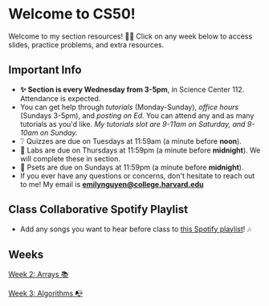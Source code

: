# Welcome to CS50!
Welcome to my section resources! 👋🏻 Click on any week below to access slides, practice problems, and extra resources.
## Important Info
- **✨ Section is every Wednesday from 3-5pm**, in Science Center 112. Attendance is expected.
- You can get help through *tutorials* (Monday-Sunday), *office hours* (Sundays 3-5pm), and *posting on Ed*. You can attend any and as many tutorials as you'd like. *My tutorials slot are 9-11am on Saturday, and 9-10am on Sunday.*
- ❔ Quizzes are due on Tuesdays at 11:59am (a minute before **noon**).
- 🔬 Labs are due on Thursdays at 11:59pm (a minute before **midnight**). We will complete these in section.
- 📄 Psets are due on Sundays at 11:59pm (a minute before **midnight**).
- If you ever have any questions or concerns, don't hesitate to reach out to me! My email is **emilynguyen@college.harvard.edu**
## Class Collaborative Spotify Playlist
- Add any songs you want to hear before class to [this Spotify playlist](https://open.spotify.com/playlist/2l6MarqdviEWs4U6jHJTQU?si=0e8d43670e574fc5)! 🎶
## Weeks
[Week 2: Arrays 📚](https://github.com/emnguyen/cs50/blob/main/weeks/week2.md)

[Week 3: Algorithms 📭](https://github.com/emnguyen/cs50/blob/main/weeks/week3.md)

